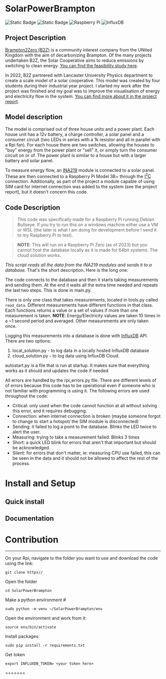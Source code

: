 # SolarPowerBrampton
![Static Badge](https://img.shields.io/badge/Brampton2Zero-green?style=for-the-badge&link=https%3A%2F%2Fwww.brampton2zero.org.uk%2F) ![Static Badge](https://img.shields.io/badge/3.11-grey?style=for-the-badge&logo=Python&logoColor=%23ffdd54&label=version&labelColor=%233670A0&color=grey) ![Raspberry Pi](https://img.shields.io/badge/-RaspberryPi-C51A4A?style=for-the-badge&logo=Raspberry-Pi) ![InfluxDB](https://img.shields.io/badge/InfluxDB-22ADF6?style=for-the-badge&logo=InfluxDB&logoColor=white)
## Project Description 

[Brampton2Zero (B2Z)](https://www.brampton2zero.org.uk/) is a community interest company from the UNited Kingdom with the aim of decarbonizing Brampton. Of the many projects undertaken B2Z, the Solar Cooperative aims to reduce emissions by switching to clean energy. [You can find the feasibility study here](https://www.brampton2zero.org.uk/shared/images/content/bus_55661/pdf/Brampton2Zero_-_Feasibility_Study_v.1.21_redacted.pdf). 

In 2022, B2Z partnered with Lancaster University Physics department to create a scale model of a solar cooperative. This model was created by four students during their industrial year project. I started my work after the project was finished and my goal was to improve the visualisation of energy and electricity flow in the system. [You can find more about it in the project report](https://www.brampton2zero.org.uk/shared/images/content/bus_55661/pdf/Active_System_visualization_of_solar_model.pdf).

## Model description

The model is comprised out of three house units and a power plant. Each house unit has a 12v battery, a charge controller, a solar panel and a consumer circuit (two LEDs in series with a 1k resistor and all in parallel with a Rpi fan). For each house there are two switches, allowing the houses to "buy" energy from the power plant or "sell" it, or simply turn the consumer circuit on or of. The power plant is similar to a house but with a larger battery and solar panel.

To measure energy flow, an [INA219](https://learn.adafruit.com/adafruit-ina219-current-sensor-breakout) module is connected to a solar panel. These are then connected to a Raspberry Pi Model 3B+ through the [I<sup>2</sup>C]( https://en.wikipedia.org/wiki/I%C2%B2C#) connection. Additionally, as part of the project a module capable of using SIM card for internet connection was added to the system (see the project report), but it doesn't concern this code.

## Code Description

> This code was specifically made for a Raspberry Pi running Debian Bullseye. If you try to run this on a windows machine either use a VM or WSL (the later is what I am doing for development before I send it to my Raspberry Pi to test).

> **NOTE**: This will run on a Raspberry Pi Zero (as of 2023) but you cannot host the database locally as it is made for 64bit systems. The cloud solution works.

*This script reads all the data from the INA219 modules and sends it to a database.* That's the short description. Here is the long one:

The code connects to the database and then it starts taking measurements and sending them. At the end it waits all the extra time needed and repeats the last two steps. This is done in main.py. 

There is only one class that takes measurements, located in tools.py called <code>read_data</code>. Different measurements have different functions in that class. Each functions returns a value or a set of values if more than one measurement is taken. **NOTE**: Energy/Electricity values are taken 10 times in a ~1 second period and averaged. Other measurements are only taken once.

Logging this measurements into a database is done with [InfluxDB](https://www.influxdata.com/) API. There are two options:
1. local_solution.py - to log data in a locally hosted InfluxDB database
2. cloud_solution.py - to log data using InfluxDB Cloud.  

autostart.py is a file that is run at startup. It makes sure that everything works as it should and updates the code if needed

All errors are handled by the rpi_errors.py file. There are different levels of of errors because this code has to be operational even if someone who is not familiar with programming is using it. The following errors are used throughout the code:
  * Critical: only used when the code cannot function at all without solving this error, and it requires debugging.
  * Connection: when internet connection is broken (maybe someone forgot to change to start a hotspot/ the SIM module is disconnected)
  * Sending: it failed to log a point to the database. Blinks the LED twice to alert the user.
  * Measuring: trying to take a measurement failed. Blinks 3 times
  * Short: a quick LED blink for errors that aren't that important but should be acknowledged. 
  * Silent: for errors that don't matter, ie: measuring CPU use failed, this can be seen in the data and it should not be allowed to affect the rest of the process.
# Install and Setup

## Quick install 

## Documentation

# Contribution


-----
On your Rpi, navigate to the folder you want to use and download the code using the link:

    git clone https// 

Open the folder

    cd SolarPowerBrampton

Make a python environment # 

    sudo python -m venv ~/SolarPowerBrampton/env

Open the environment and work from it:

    source env/bin/activate

Install packages:

    sudo pip install -r requirements.txt

Get token

    export INFLUXDB_TOKEN= <your token here>
=======